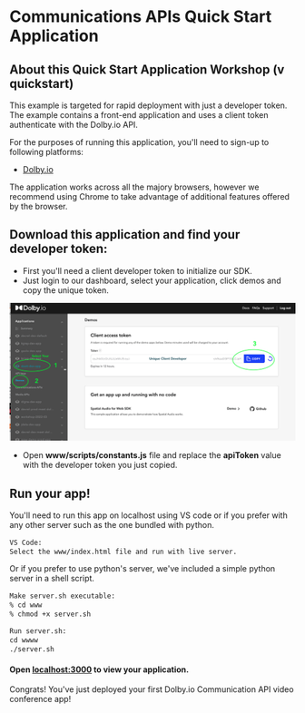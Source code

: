 # Communications APIs Quick Start Application

## About this Quick Start Application Workshop (v quickstart)
 
This example is targeted for rapid deployment with just a developer token. The example contains a front-end application and uses a client token authenticate with the Dolby.io API. 

For the purposes of running this application, you'll need to sign-up to following platforms:
- [Dolby.io](https://dolby.io/signup)

The application works across all the majory browsers, however we recommend using Chrome to take advantage of additional features offered by the browser. 


## Download this application and find your developer token:

 - First you'll need a client developer token to initialize our SDK. 
 - Just login to our dashboard, select your application, click demos and copy the unique token.

![Client token example](assets/../www/assets/img/client-token.png)

 - Open **www/scripts/constants.js** file and replace the **apiToken** value with the developer token you just copied.


## Run your app! 
You'll need to run this app on localhost using VS code or if you prefer with any other server such as the one bundled with python. 

 ```
VS Code:
Select the www/index.html file and run with live server.
```

Or if you prefer to use python's server, we've included a simple python server in a shell script. 
```
Make server.sh executable:
% cd www
% chmod +x server.sh  
```
```
Run server.sh:
cd wwww
./server.sh
```
#### Open [**localhost:3000**](http://localhost:3000) to view your application. 

Congrats! You've just deployed your first Dolby.io Communication API video conference app!